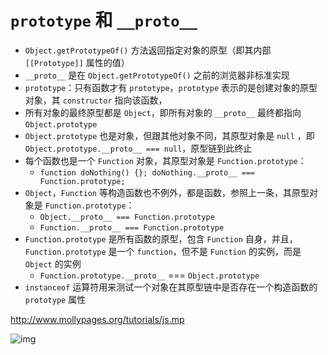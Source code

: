 # `prototype` 和 `__proto__`

* `Object.getPrototypeOf()` 方法返回指定对象的原型（即其内部 `[[Prototype]]` 属性的值）
* `__proto__` 是在 `Object.getPrototypeOf()` 之前的浏览器非标准实现
* `prototype`：只有函数才有 `prototype`，`prototype` 表示的是创建对象的原型对象，其 `constructor` 指向该函数，
* 所有对象的最终原型都是 `Object`，即所有对象的 `__proto__` 最终都指向 `Object.prototype`
* `Object.prototype` 也是对象，但跟其他对象不同，其原型对象是 `null` ，即 `Object.prototype.__proto__ === null`，原型链到此终止
* 每个函数也是一个 `Function` 对象，其原型对象是 `Function.prototype`：
    * `function doNothing() {}; doNothing.__proto__ === Function.prototype;`
* `Object`，`Function` 等构造函数也不例外，都是函数，参照上一条，其原型对象是 `Function.prototype`：
    * `Object.__proto__ === Function.prototype`
    * `Function.__proto__ === Function.prototype`
* `Function.prototype` 是所有函数的原型，包含 `Function` 自身，并且，`Function.prototype` 是一个 `function`，但不是 `Function` 的实例，而是 `Object` 的实例
    * `Function.prototype.__proto__` === `Object.prototype`
* `instanceof` 运算符用来测试一个对象在其原型链中是否存在一个构造函数的 `prototype` 属性

http://www.mollypages.org/tutorials/js.mp

![img](http://www.mollypages.org/tutorials/jsobj.jpg)